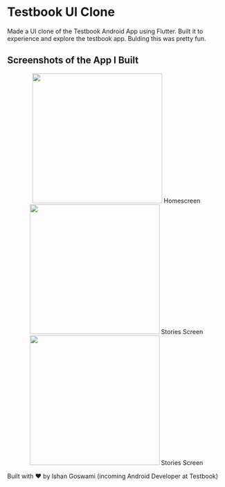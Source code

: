 # Testbook UI Clone

Made a UI clone of the Testbook Android App using Flutter. Built it to experience and explore the testbook app. Bulding this was pretty fun.


## Screenshots of the App I Built
<p align="center">
<img src="https://user-images.githubusercontent.com/26306586/184705413-d5e5d957-b7d4-4c7e-93e2-2820f496a489.png" width="300">
  Homescreen
  
  
<img src="https://user-images.githubusercontent.com/26306586/184706073-6ee9db73-cad5-44d7-b807-aa7030f59ed1.png" width="300">
  Stories Screen
  
  
<img src="https://user-images.githubusercontent.com/26306586/184706073-6ee9db73-cad5-44d7-b807-aa7030f59ed1.png" width="300">
  Stories Screen
  
  
  
  Built with ❤️ by Ishan Goswami (incoming Android Developer at Testbook)
  
</p>


